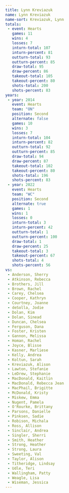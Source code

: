 ```yaml
---
title: Lynn Kreviazuk
name: Lynn Kreviazuk
name-sort: Kreviazuk, Lynn
totals:
 - event: Hearts
   games: 11
   wins: 4
   losses: 7
   inturn-total: 107
   inturn-percent: 81
   outturn-total: 93
   outturn-percent: 85
   draw-total: 95
   draw-percent: 86
   takeout-total: 105
   takeout-percent: 80
   shots-total: 200
   shots-percent: 83
years:
 - year: 2014
   event: Hearts
   team: "ON"
   position: Second
   alternate: false
   games: 10
   wins: 3
   losses: 7
   inturn-total: 104
   inturn-percent: 82
   outturn-total: 92
   outturn-percent: 85
   draw-total: 94
   draw-percent: 87
   takeout-total: 102
   takeout-percent: 80
   shots-total: 196
   shots-percent: 83
 - year: 2022
   event: Hearts
   team: "WC"
   position: Second
   alternate: true
   games: 1
   wins: 1
   losses: 0
   inturn-total: 3
   inturn-percent: 42
   outturn-total: 1
   outturn-percent: 100
   draw-total: 1
   draw-percent: 25
   takeout-total: 3
   takeout-percent: 67
   shots-total: 4
   shots-percent: 56
vs:
 - Anderson, Sherry
 - Atkinson, Rebecca
 - Brothers, Jill
 - Brown, Rachel
 - Carey, Chelsea
 - Cooper, Kathryn
 - Courtney, Joanne
 - deSolla, Jodie
 - Dolan, Kim
 - Dolan, Sinead
 - Duncan, Chelsea
 - Ferguson, Dana
 - Foster, Kristen
 - Gannon, Melissa
 - Homan, Rachel
 - Joyce, Blisse
 - Kasner, Marliese
 - Kelly, Andrea
 - Koltun, Sarah
 - Kreviazuk, Alison
 - Lawton, Stefanie
 - LeDrew, Stephanie
 - MacDonald, Kaitlin
 - MacDonald, Rebecca Jean
 - MacPhail, Brigitte
 - McDonald, Kristy
 - Miskew, Emma
 - Nugent, Pamela
 - O'Rourke, Brittany
 - Parsons, Danielle
 - Pinksen, Sadie
 - Robison, Michala
 - Ross, Allison
 - Sinclair, Andrea
 - Singler, Sherri
 - Smith, Heather
 - Strong, Heather
 - Strong, Laura
 - Sweeting, Val
 - Taylor, Alison
 - Titheridge, Lindsay
 - Udle, Teri
 - Wallingham, Patty
 - Weagle, Lisa
 - Wiseman, Jessica
---
```

